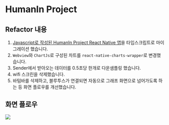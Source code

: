# HumanIn Project

## Refactor 내용

1. [Javascript로 작성된 HumanIn Project React Native 앱](https://github.com/i-soft-lab/humamin-react-native.git)을
   타입스크립트로 마이그레이션 했습니다.
2. `Webview`와 `ChartJs`로 구성된 차트를 `react-native-charts-wrapper`로 변경했습니다.
3. Sender에서 받아오는 데이터를 0.5초당 한개로 다운샘플링 했습니다.
4. wifi 스크린을 삭제했습니다.
5. 바텀바를 삭제하고, 블루투스가 연결되면 자동으로 그래프 화면으로 넘어가도록 하는 등 화면 플로우를 개선했습니다.

## 화면 플로우

![](https://github.com/i-soft-lab/humanin-refactor/assets/57657868/ac97056e-d832-4c9c-81a1-d2767f4c73db)
